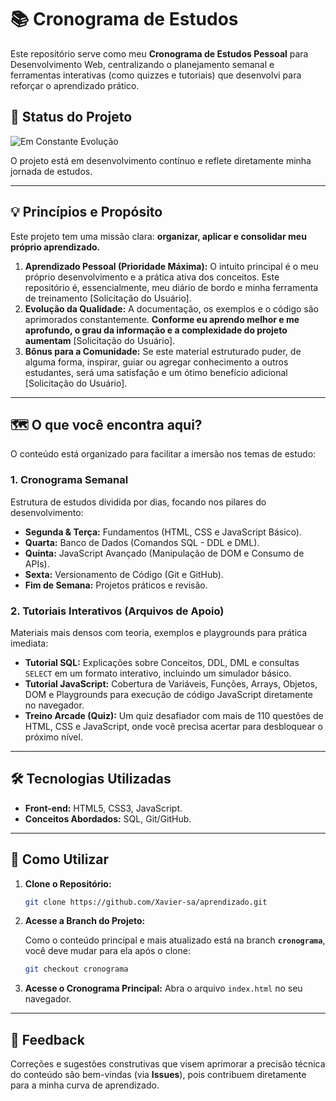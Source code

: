 # 📚 Cronograma de Estudos  

Este repositório serve como meu **Cronograma de Estudos Pessoal** para Desenvolvimento Web, centralizando o planejamento semanal e ferramentas interativas (como quizzes e tutoriais) que desenvolvi para reforçar o aprendizado prático.

## 🚧 Status do Projeto

![Em Constante Evolução](https://img.shields.io/badge/Status-Em%20Constante%20Aprendizado%20e%20Evolução-orange?style=for-the-badge&logo=git)

O projeto está em desenvolvimento contínuo e reflete diretamente minha jornada de estudos.

---

## 💡 Princípios e Propósito

Este projeto tem uma missão clara: **organizar, aplicar e consolidar meu próprio aprendizado.**

1.  **Aprendizado Pessoal (Prioridade Máxima):** O intuito principal é o meu próprio desenvolvimento e a prática ativa dos conceitos. Este repositório é, essencialmente, meu diário de bordo e minha ferramenta de treinamento [Solicitação do Usuário].
2.  **Evolução da Qualidade:** A documentação, os exemplos e o código são aprimorados constantemente. **Conforme eu aprendo melhor e me aprofundo, o grau da informação e a complexidade do projeto aumentam** [Solicitação do Usuário].
3.  **Bônus para a Comunidade:** Se este material estruturado puder, de alguma forma, inspirar, guiar ou agregar conhecimento a outros estudantes, será uma satisfação e um ótimo benefício adicional [Solicitação do Usuário].

---

## 🗺️ O que você encontra aqui?

O conteúdo está organizado para facilitar a imersão nos temas de estudo:

### 1. Cronograma Semanal

Estrutura de estudos dividida por dias, focando nos pilares do desenvolvimento:

* **Segunda & Terça:** Fundamentos (HTML, CSS e JavaScript Básico).
* **Quarta:** Banco de Dados (Comandos SQL - DDL e DML).
* **Quinta:** JavaScript Avançado (Manipulação de DOM e Consumo de APIs).
* **Sexta:** Versionamento de Código (Git e GitHub).
* **Fim de Semana:** Projetos práticos e revisão.

### 2. Tutoriais Interativos (Arquivos de Apoio)

Materiais mais densos com teoria, exemplos e playgrounds para prática imediata:

* **Tutorial SQL:** Explicações sobre Conceitos, DDL, DML e consultas `SELECT` em um formato interativo, incluindo um simulador básico.
* **Tutorial JavaScript:** Cobertura de Variáveis, Funções, Arrays, Objetos, DOM e Playgrounds para execução de código JavaScript diretamente no navegador.
* **Treino Arcade (Quiz):** Um quiz desafiador com mais de 110 questões de HTML, CSS e JavaScript, onde você precisa acertar para desbloquear o próximo nível.

---

## 🛠️ Tecnologias Utilizadas

* **Front-end:** HTML5, CSS3, JavaScript.
* **Conceitos Abordados:** SQL, Git/GitHub.

---

## 🚀 Como Utilizar

1.  **Clone o Repositório:**
    ```bash
    git clone https://github.com/Xavier-sa/aprendizado.git
    ```

2.  **Acesse a Branch do Projeto:**
    
    Como o conteúdo principal e mais atualizado está na branch **`cronograma`**, você deve mudar para ela após o clone:
    
    ```bash
    git checkout cronograma
    ```
3.  **Acesse o Cronograma Principal:** Abra o arquivo `index.html` no seu navegador.    


---

## 🤝 Feedback

Correções e sugestões construtivas que visem aprimorar a precisão técnica do conteúdo são bem-vindas (via **Issues**), pois contribuem diretamente para a minha curva de aprendizado.